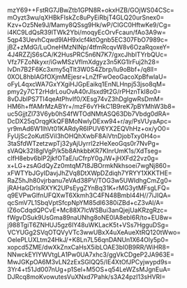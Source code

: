 mzY69++FstRG7JBwZtb1GPN8R+okxHZB/GOjWS04CSc=
mOyzt3wu/qXHBkFIskZc8uPyEiRbjT4GLQ20urSnex0=
Kzv+Oz5Ne9J/Mamy8QSsg9Hk/wP/ClGC0HftwKe9/Cg=
i4KC9LdQsR39lTWk2Ybi/moqyEcOrvFcaun/fAo3A9w=
5qp43UevhCqwd9lAH9xlcf4ktOgnb5EC307FbO7989c=
jBZ+zMdG/LuOneHMzNlNp/4tfmRcqvW8v6OzaRqoxeY=
4J4RZZjS6sCA/K2HusPRC5n6N7K7/gxcJhblTYrbQUc=
Vfz7FZoNkyxr/iGwMSzVfImXdgyz3n5KG1lrFuj2h28=
IvDn7B2F6Kc3xmy5qTlt3W0S4Zbrp/Iu9oBbf+/q8lI=
0XOL8hbIAGfOXjmMEjesr+LnZfFwOeoGacoXpBfwlaU=
oFyL4qxcWA7GxYXgiHJGpEaikq1EnNLHnpj53jso8qM=
pmy2y7CT2rHdrLouOvA40rJlsxd9t2G/rPHznTkI8o0=
8vDJblPS7Tl4qeAtPhvIf0/XEsg74vZ3hDglgwRsDmM=
HM6h+ffAMrMzABYr+/mzF6vYHkC1B9reK7pBYMhW3b8=
uc5GjjtZl73V6yb0hS4fWTOdNMtASQ63Db7Vbdg0dRA=
DcDX25qOrqgKkQFBMoNwlyDExw94+r/ay/PsVUyaApc=
yr9mAd6W1lhVt01KARdyR6IPUV6YX2EQVhHz+ox/yO0=
FyUjSc2oKutl5ViI3hOHQhXwbF8AiVtnDjobTxy0H4o=
3taSfdWTzetzwpTj32yAjUyrrl2zHeXeoGqs0r7NvPg=
sVAQk32I8glVgP/k5b8AhkbbKR7KInrUmK1s/XdTseg=
cIfH8ebv6blP2jkfOTaE/uCfrpY0gJW+jHXFd22vz0g=
x+LG+zsAGdQyZz0mtqM7t8JBOrmkNkhsoei7wgNj860=
xFWTYbJGyIDavjJhZVq8DtXWpDZdiqh7YRYY1XKKTHE=
RaZ5hJh80vjrbanu7eVAd38PV/TOG3w5UWIdhgCmZg0=
jRAHaGDrlsRXYK2UPsEygZYnBq31K+rMG3ytMFsgLFQ=
q9EVPwGlfnUFQXwT6Xkmh3C4FN48Bmbl44H//7iJIQA=
qcSmV7L1SbqVptSfcpNpYM85dI6380iZBd+cZ3vAl/A=
IZ6oCdqdQPCvE+Mc88X7lcWSBui3anQjejUaKRzgRzc=
fWgvDSuk9UsGma89naUNhg8oNE0IA8ebl6R/to+EU8w=
j988TgiT6ZNHUJ5gz6lY48uWKLacK5t+VSs7HgguDSg=
VCYUGg2SVqOTQVyVTc3wwUBxX4uXeAueXtRQ120tWwo=
OelePLUXLtm24HkJ/+K8Ln7L56qnDANUn1X64Oly5p0=
xopcd5ZME/dwXkZnxCaHsX5ibLOAE3bI0B9RR/WiHR8=
NNwckEYlYWVtgLA1Pw0UA7xhc3/ggVkCDgeP2JA963E=
MwJGKpOA6M3vLN2zExSGlQQ5/IE4XtOfJPCyjwypd9s=
3Yr4+t51Jd007nUg+p1Sel+M5OS+q54LeWZsMJgnEuA=
DJRcq8moKvowutesVuXNxd7Pahk/s3A24pzI13sHVRI=
